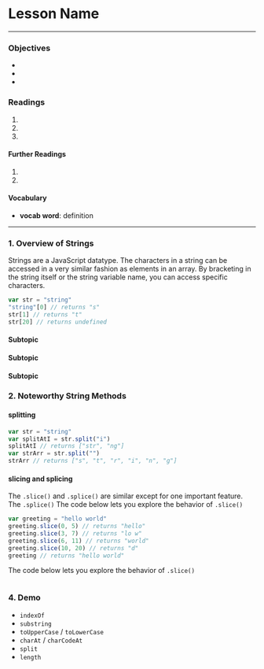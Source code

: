 # Lesson Name

---

### Objectives
-
-
-

### Readings
1.
2.
3.

#### Further Readings
1.
2.

#### Vocabulary
- **vocab word**: definition

---

### 1. Overview of Strings
Strings are a JavaScript datatype. The characters in a string can be accessed in a very similar fashion as elements in an array. By bracketing in the string itself or the string variable name, you can access specific characters.
```js
var str = "string"
"string"[0] // returns "s"
str[1] // returns "t"
str[20] // returns undefined
```

#### Subtopic
#### Subtopic
#### Subtopic


### 2. Noteworthy String Methods
#### splitting

```js
var str = "string"
var splitAtI = str.split("i")
splitAtI // returns ["str", "ng"]
var strArr = str.split("")
strArr // returns ["s", "t", "r", "i", "n", "g"]
```
#### slicing and splicing
The `.slice()` and `.splice()` are similar except for one important feature. The `.splice()`
The code below lets you explore the behavior of `.slice()`
```js
var greeting = "hello world"
greeting.slice(0, 5) // returns "hello"
greeting.slice(3, 7) // returns "lo w"
greeting.slice(6, 11) // returns "world"
greeting.slice(10, 20) // returns "d"
greeting // returns "hello world"
```
The code below lets you explore the behavior of `.slice()`
```js
```

### 4. Demo
- `indexOf`
- `substring`
- `toUpperCase` / `toLowerCase`
- `charAt` / `charCodeAt`
- `split`
- `length`
